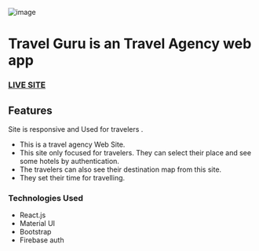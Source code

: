 ![image](https://user-images.githubusercontent.com/67515560/97784945-5e0b2880-1bcc-11eb-89b9-aa8b4dbfd153.png)

# Travel Guru is an Travel Agency web app

### [LIVE SITE](https://sad-heisenberg-39333f.netlify.app/ "Travel Guru")

## Features
Site is responsive and Used for travelers . 
-	This is a travel agency Web Site.
-	This site only focused for travelers. They can select their place and see some hotels by authentication.
-	The travelers can also see their destination map from this site.
-	They set their time for travelling.



### Technologies Used 
- React.js
- Material UI
- Bootstrap
- Firebase auth

